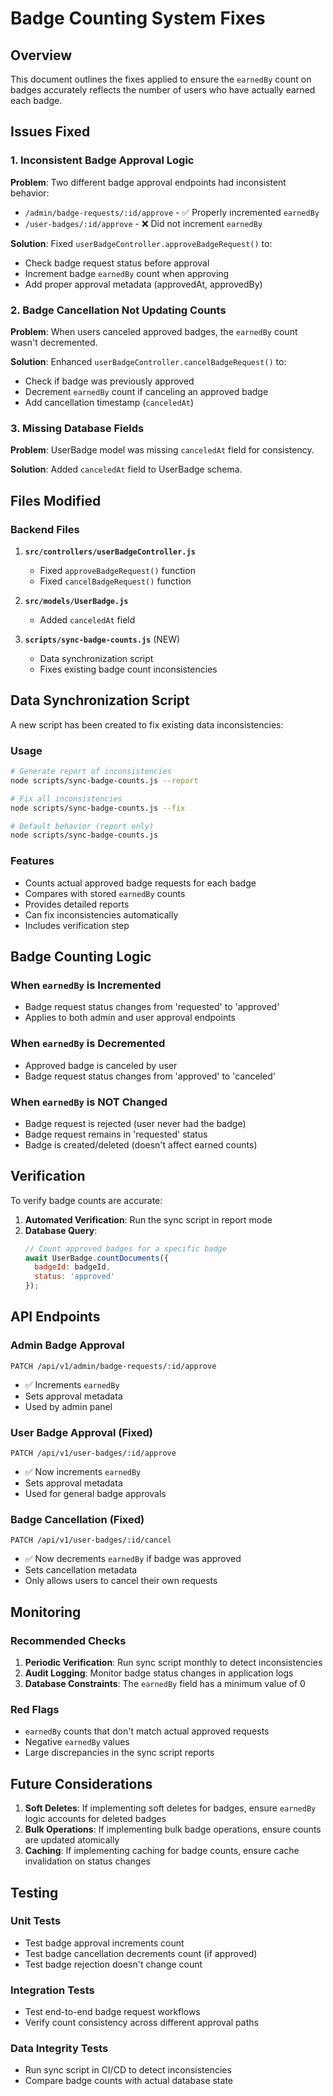 # Badge Counting System Fixes

## Overview
This document outlines the fixes applied to ensure the `earnedBy` count on badges accurately reflects the number of users who have actually earned each badge.

## Issues Fixed

### 1. Inconsistent Badge Approval Logic
**Problem**: Two different badge approval endpoints had inconsistent behavior:
- `/admin/badge-requests/:id/approve` - ✅ Properly incremented `earnedBy`
- `/user-badges/:id/approve` - ❌ Did not increment `earnedBy`

**Solution**: Fixed `userBadgeController.approveBadgeRequest()` to:
- Check badge request status before approval
- Increment badge `earnedBy` count when approving
- Add proper approval metadata (approvedAt, approvedBy)

### 2. Badge Cancellation Not Updating Counts
**Problem**: When users canceled approved badges, the `earnedBy` count wasn't decremented.

**Solution**: Enhanced `userBadgeController.cancelBadgeRequest()` to:
- Check if badge was previously approved
- Decrement `earnedBy` count if canceling an approved badge
- Add cancellation timestamp (`canceledAt`)

### 3. Missing Database Fields
**Problem**: UserBadge model was missing `canceledAt` field for consistency.

**Solution**: Added `canceledAt` field to UserBadge schema.

## Files Modified

### Backend Files
1. **`src/controllers/userBadgeController.js`**
   - Fixed `approveBadgeRequest()` function
   - Fixed `cancelBadgeRequest()` function

2. **`src/models/UserBadge.js`**
   - Added `canceledAt` field

3. **`scripts/sync-badge-counts.js`** (NEW)
   - Data synchronization script
   - Fixes existing badge count inconsistencies

## Data Synchronization Script

A new script has been created to fix existing data inconsistencies:

### Usage
```bash
# Generate report of inconsistencies
node scripts/sync-badge-counts.js --report

# Fix all inconsistencies
node scripts/sync-badge-counts.js --fix

# Default behavior (report only)
node scripts/sync-badge-counts.js
```

### Features
- Counts actual approved badge requests for each badge
- Compares with stored `earnedBy` counts
- Provides detailed reports
- Can fix inconsistencies automatically
- Includes verification step

## Badge Counting Logic

### When `earnedBy` is Incremented
- Badge request status changes from 'requested' to 'approved'
- Applies to both admin and user approval endpoints

### When `earnedBy` is Decremented
- Approved badge is canceled by user
- Badge request status changes from 'approved' to 'canceled'

### When `earnedBy` is NOT Changed
- Badge request is rejected (user never had the badge)
- Badge request remains in 'requested' status
- Badge is created/deleted (doesn't affect earned counts)

## Verification

To verify badge counts are accurate:

1. **Automated Verification**: Run the sync script in report mode
2. **Database Query**: 
   ```javascript
   // Count approved badges for a specific badge
   await UserBadge.countDocuments({ 
     badgeId: badgeId, 
     status: 'approved' 
   });
   ```

## API Endpoints

### Admin Badge Approval
```
PATCH /api/v1/admin/badge-requests/:id/approve
```
- ✅ Increments `earnedBy`
- Sets approval metadata
- Used by admin panel

### User Badge Approval (Fixed)
```
PATCH /api/v1/user-badges/:id/approve
```
- ✅ Now increments `earnedBy`
- Sets approval metadata
- Used for general badge approvals

### Badge Cancellation (Fixed)
```
PATCH /api/v1/user-badges/:id/cancel
```
- ✅ Now decrements `earnedBy` if badge was approved
- Sets cancellation metadata
- Only allows users to cancel their own requests

## Monitoring

### Recommended Checks
1. **Periodic Verification**: Run sync script monthly to detect inconsistencies
2. **Audit Logging**: Monitor badge status changes in application logs
3. **Database Constraints**: The `earnedBy` field has a minimum value of 0

### Red Flags
- `earnedBy` counts that don't match actual approved requests
- Negative `earnedBy` values
- Large discrepancies in the sync script reports

## Future Considerations

1. **Soft Deletes**: If implementing soft deletes for badges, ensure `earnedBy` logic accounts for deleted badges
2. **Bulk Operations**: If implementing bulk badge operations, ensure counts are updated atomically
3. **Caching**: If implementing caching for badge counts, ensure cache invalidation on status changes

## Testing

### Unit Tests
- Test badge approval increments count
- Test badge cancellation decrements count (if approved)
- Test badge rejection doesn't change count

### Integration Tests
- Test end-to-end badge request workflows
- Verify count consistency across different approval paths

### Data Integrity Tests
- Run sync script in CI/CD to detect inconsistencies
- Compare badge counts with actual database state 
